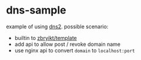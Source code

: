 # dns-sample

example of using [dns2](https://github.com/song940/node-dns). possible scenario:

 - builtin to [zbryikt/template](https://github.com/zbryikt/template)
 - add api to allow post / revoke domain name
 - use nginx api to convert `domain` to `localhost:port`

